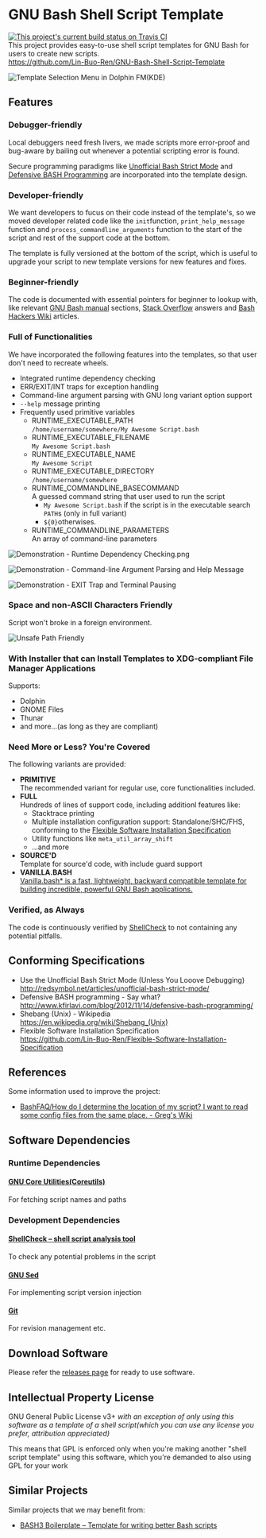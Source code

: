 # GNU Bash Shell Script Template
[![This project's current build status on Travis CI](https://travis-ci.org/Lin-Buo-Ren/GNU-Bash-Shell-Script-Template.svg?branch=master)](https://travis-ci.org/Lin-Buo-Ren/GNU-Bash-Shell-Script-Template)  
This project provides easy-to-use shell script templates for GNU Bash for users to create new scripts.  
<https://github.com/Lin-Buo-Ren/GNU-Bash-Shell-Script-Template>

![Template Selection Menu in Dolphin FM(KDE)](Pictures/Template%20Selection%20Menu%20in%20Dolphin%20FM%28KDE%29.png)

## Features
### Debugger-friendly

Local debuggers need fresh livers, we made scripts more error-proof and bug-aware by bailing out whenever a potential scripting error is found.

Secure programming paradigms like [Unofficial Bash Strict Mode](http://redsymbol.net/articles/unofficial-bash-strict-mode/) and [Defensive BASH Programming](http://www.kfirlavi.com/blog/2012/11/14/defensive-bash-programming/) are incorporated into the template design.

### Developer-friendly

We want developers to fucus on their code instead of the template's, so we moved developer related code like the `init`function, `print_help_message` function and `process_commandline_arguments` function to the start of the script and rest of the support code at the bottom.

The template is fully versioned at the bottom of the script, which is useful to upgrade your script to new template versions for new features and fixes.

### Beginner-friendly

The code is documented with essential pointers for beginner to lookup with, like relevant [GNU Bash manual](https://www.gnu.org/software/bash/manual/) sections, [Stack Overflow](https://stackoverflow.com/) answers and [Bash Hackers Wiki](http://wiki.bash-hackers.org) articles.

### Full of Functionalities

We have incorporated the following features into the templates, so that user don't need to recreate wheels.

* Integrated runtime dependency checking
* ERR/EXIT/INT traps for exception handling
* Command-line argument parsing with GNU long variant option support
* `--help` message printing
* Frequently used primitive variables
  * RUNTIME_EXECUTABLE_PATH  
    `/home/username/somewhere/My Awesome Script.bash`
  * RUNTIME_EXECUTABLE_FILENAME  
    `My Awesome Script.bash`
  * RUNTIME_EXECUTABLE_NAME  
    `My Awesome Script`
  * RUNTIME_EXECUTABLE_DIRECTORY  
    `/home/username/somewhere`
  * RUNTIME_COMMANDLINE_BASECOMMAND  
    A guessed command string that user used to run the script
    * `My Awesome Script.bash` if the script is in the executable search `PATH`s (only in full variant)
    * `${0}`otherwises.
  * RUNTIME_COMMANDLINE_PARAMETERS  
    An array of command-line parameters

![Demonstration - Runtime Dependency Checking.png](Pictures/Demonstration%20-%20Runtime%20Dependency%20Checking.png)

![Demonstration - Command-line Argument Parsing and Help Message](Pictures/Demonstration%20-%20Command-line%20Argument%20Parsing%20and%20Help%20Message.png)

![Demonstration - EXIT Trap and Terminal Pausing](Pictures/Demonstration%20-%20EXIT%20Trap%20and%20Terminal%20Pausing.png)

### Space and non-ASCII Characters Friendly

Script won't broke in a foreign environment.

![Unsafe Path Friendly](Pictures/Unsafe%20Path%20Friendly.png)

### With Installer that can Install Templates to XDG-compliant File Manager Applications

Supports:

* Dolphin
* GNOME Files
* Thunar
* and more...(as long as they are compliant)

### Need More or Less?  You're Covered

The following variants are provided:

* **PRIMITIVE**  
  The recommended variant for regular use, core functionalities included.
* **FULL**  
  Hundreds of lines of support code, including additionl features like:
  * Stacktrace printing
  * Multiple installation configuration support: Standalone/SHC/FHS, conforming to the [Flexible Software Installation Specification](https://github.com/Lin-Buo-Ren/Flexible-Software-Installation-Specification)
  * Utility functions like `meta_util_array_shift`
  * ...and more
* **SOURCE'D**  
  Template for source'd code, with include guard support
* **VANILLA.BASH**  
  [Vanilla.bash* is a fast, lightweight, backward compatible template for building incredible, powerful GNU Bash applications.](https://github.com/Lin-Buo-Ren/Vanilla.bash)

### Verified, as Always

The code is continuously verified by [ShellCheck](https://www.shellcheck.net/) to not containing any potential pitfalls.

## Conforming Specifications
* Use the Unofficial Bash Strict Mode (Unless You Looove Debugging)  
  <http://redsymbol.net/articles/unofficial-bash-strict-mode/>
* Defensive BASH programming - Say what?  
  <http://www.kfirlavi.com/blog/2012/11/14/defensive-bash-programming/>
* Shebang (Unix) - Wikipedia  
  <https://en.wikipedia.org/wiki/Shebang_(Unix)>
* Flexible Software Installation Specification  
  <https://github.com/Lin-Buo-Ren/Flexible-Software-Installation-Specification>

## References
Some information used to improve the project:

* [BashFAQ/How do I determine the location of my script? I want to read some config files from the same place. - Greg's Wiki](http://mywiki.wooledge.org/BashFAQ/028)

## Software Dependencies
### Runtime Dependencies
#### [GNU Core Utilities(Coreutils)](http://www.gnu.org/software/coreutils/coreutils.html)
For fetching script names and paths

### Development Dependencies
#### [ShellCheck – shell script analysis tool](http://www.shellcheck.net/)
To check any potential problems in the script

#### [GNU Sed](https://www.gnu.org/software/sed/)
For implementing script version injection

#### [Git](https://git-scm.com/)

For revision management etc.

## Download Software
Please refer the [releases page](https://github.com/Lin-Buo-Ren/GNU-Bash-Shell-Script-Template/releases) for ready to use software.

## Intellectual Property License
GNU General Public License v3+ *with an exception of only using this software as a template of a shell script(which you can use any license you prefer, attribution appreciated)*

This means that GPL is enforced only when you're making another "shell script template" using this software, which you're demanded to also using GPL for your work

## Similar Projects
Similar projects that we may benefit from:

* [BASH3 Boilerplate – Template for writing better Bash scripts](http://bash3boilerplate.sh/)

